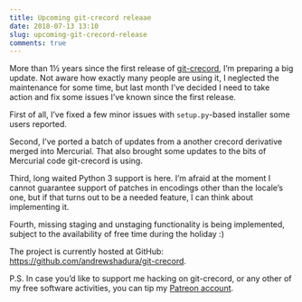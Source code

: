 ```yaml
---
title: Upcoming git-crecord releaae
date: 2018-07-13 13:10
slug: upcoming-git-crecord-release
comments: true
---
```


More than 1½ years since the first release of [git-crecord](https://github.com/andrewshadura/git-crecord), I’m preparing a big update. Not aware how exactly many people are using it, I neglected the maintenance for some time, but last month I’ve decided I need to take action and fix some issues I’ve known since the first release.

First of all, I’ve fixed a few minor issues with `setup.py`-based installer some users reported.

Second, I’ve ported a batch of updates from a another crecord derivative merged into Mercurial. That also brought some updates to the bits of Mercurial code git-crecord is using.

Third, long waited Python 3 support is here. I’m afraid at the moment I cannot guarantee support of patches in encodings other than the locale’s one, but if that turns out to be a needed feature, I can think about implementing it.

Fourth, missing staging and unstaging functionality is being implemented, subject to the availability of free time during the holiday :)

The project is currently hosted at GitHub: https://github.com/andrewshadura/git-crecord.

P.S. In case you’d like to support me hacking on git-crecord, or any other of my free software activities, you can tip my [Patreon account](https://www.patreon.com/andrewsh).
